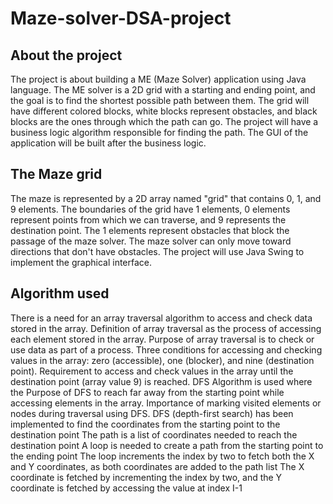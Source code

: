 # Maze-solver-DSA-project

## About the project
The project is about building a ME (Maze Solver) application using Java language.
The ME solver is a 2D grid with a starting and ending point, and the goal is to find the shortest possible path between them.
The grid will have different colored blocks, white blocks represent obstacles, and black blocks are the ones through which the path can go.
The project will have a business logic algorithm responsible for finding the path.
The GUI of the application will be built after the business logic.

## The Maze grid
The maze is represented by a 2D array named "grid" that contains 0, 1, and 9 elements.
The boundaries of the grid have 1 elements, 0 elements represent points from which we can traverse, and 9 represents the destination point.
The 1 elements represent obstacles that block the passage of the maze solver.
The maze solver can only move toward directions that don't have obstacles.
The project will use Java Swing to implement the graphical interface.

## Algorithm used
There is a need for an array traversal algorithm to access and check data stored in the array.
Definition of array traversal as the process of accessing each element stored in the array.
Purpose of array traversal is to check or use data as part of a process.
Three conditions for accessing and checking values in the array: zero (accessible), one (blocker), and nine (destination point).
Requirement to access and check values in the array until the destination point (array value 9) is reached.
DFS Algorithm is used where the Purpose of DFS to reach far away from the starting point while accessing elements in the array.
Importance of marking visited elements or nodes during traversal using DFS.
DFS (depth-first search) has been implemented to find the coordinates from the starting point to the destination point
The path is a list of coordinates needed to reach the destination point
A loop is needed to create a path from the starting point to the ending point
The loop increments the index by two to fetch both the X and Y coordinates, as both coordinates are added to the path list
The X coordinate is fetched by incrementing the index by two, and the Y coordinate is fetched by accessing the value at index I-1
